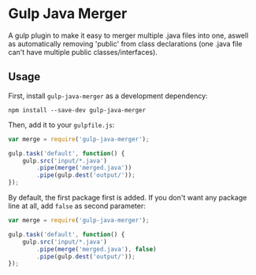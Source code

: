 # Gulp Java Merger
A gulp plugin to make it easy to merger multiple .java files into one, aswell as automatically removing 'public' from class declarations (one .java file can't have multiple public classes/interfaces).

## Usage

First, install `gulp-java-merger` as a development dependency:

```shell
npm install --save-dev gulp-java-merger
```

Then, add it to your `gulpfile.js`:

```javascript
var merge = require('gulp-java-merger');

gulp.task('default', function() {
    gulp.src('input/*.java')
        .pipe(merge('merged.java'))
        .pipe(gulp.dest('output/')); 
});
```

By default, the first package first is added. If you don't want any package line at all, add `false` as second parameter:

```javascript
var merge = require('gulp-java-merger');

gulp.task('default', function() {
    gulp.src('input/*.java')
        .pipe(merge('merged.java'), false)
        .pipe(gulp.dest('output/')); 
});
```